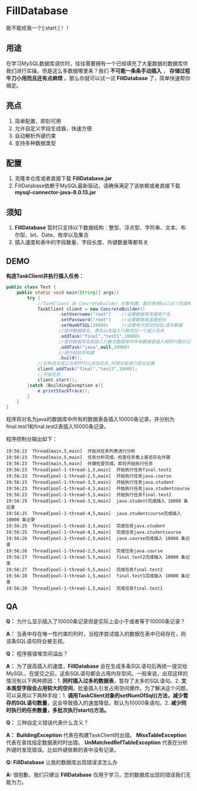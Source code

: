 # FillDatabase  

能不能给我一个[:start:]！！

## 用途
在学习MySQL数据库调优时，往往需要拥有一个已经填充了大量数据的数据库供我们进行实操。但是这么多数据哪里来？我们 **不可能一条条手动插入** ， **存储过程牛刀小用而且还有点麻烦** 。那么你就可以试一试 **FillDatabase** 了，简单快速帮你搞定。

## 亮点
1. 简单配置，即刻可用
2. 允许自定义字段生成器，快速方便
3. 自动解析外键约束
4. 支持多种数据类型

## 配置
1. 克隆本仓库或者直接下载 **FillDatabase.jar**
2. FillDatabase依赖于MySQL最新驱动，请确保满足了该依赖或者直接下载 **mysql-connector-java-8.0.13.jar**


## 须知
1. **FillDatabase** 暂时只支持以下数据结构：整型、浮点型、字符串、文本、布尔型、bit、Date、枚举以及集合
2. 插入速度和表中的字段数量、字段长度、外键数量等都有关

## DEMO

**构造TaskClient并执行插入任务：**
```java
public class Test {
    public static void main(String[] args){
        try {
            //TaskClient 由 ConcreteBuilder 对象构建，最后使用build()完成构造
            TaskClient client = new ConcreteBuilder()
                    .setUsername("root")    //设置数据库连接用户名
                    .setPassword("root")    //设置数据库连接密码
                    .setNumOfSQL(10000)     //设置单次提交的SQL语句数量
                    //提供数据库名、表名以及插入行数添加一个插入任务
                    .addTask("final","test1",10000)
                    //提供数据库名和插入行数为数据库中所有数据表插入相同行数的记录
                    .addTask("java",null,10000)
                    //进行校验并构建
                    .build();
            //在构造完成之后依然可以添加任务,同理也能进行部分设置
            client.addTask("final","test2",10000);
            //开始任务
            client.start();
        }catch (BuildingException e){
            e.printStackTrace();
        }
    }
}
```
程序将对名为java的数据库中所有的数据表各插入10000条记录，并分别为final.test1和final.test2表插入10000条记录。

程序控制台输出如下：
```19:56:22  Thread[main,5,main]  客户端构造成功
19:56:22  Thread[main,5,main]  开始对任务列表进行分析
19:56:23  Thread[main,5,main]  任务分析完成，检查任务表上是否存在外键
19:56:23  Thread[main,5,main]  外键检查完成，即将开始执行任务
19:56:23  Thread[pool-1-thread-1,5,main]  开始执行任务final.test1
19:56:23  Thread[pool-1-thread-2,5,main]  开始执行任务java.course
19:56:23  Thread[pool-1-thread-3,5,main]  开始执行任务java.student
19:56:23  Thread[pool-1-thread-4,5,main]  开始执行任务java.studentcourse
19:56:23  Thread[pool-1-thread-5,5,main]  开始执行任务final.test2
19:56:25  Thread[pool-1-thread-3,5,main]  java.student完成插入 10000 条记录
19:56:25  Thread[pool-1-thread-4,5,main]  java.studentcourse完成插入 10000 条记录
19:56:25  Thread[pool-1-thread-3,5,main]  完成任务java.student
19:56:25  Thread[pool-1-thread-4,5,main]  完成任务java.studentcourse
19:56:26  Thread[pool-1-thread-2,5,main]  java.course完成插入 10000 条记录
19:56:26  Thread[pool-1-thread-2,5,main]  完成任务java.course
19:56:27  Thread[pool-1-thread-5,5,main]  final.test2完成插入 10000 条记录
19:56:27  Thread[pool-1-thread-5,5,main]  完成任务final.test2
19:56:28  Thread[pool-1-thread-1,5,main]  final.test1完成插入 10000 条记录
19:56:28  Thread[pool-1-thread-1,5,main]  完成任务final.test1
```
## QA
**Q：** 为什么显示插入了10000条记录但是实际上会小于或者等于10000条记录？

**A：** 当表中存在唯一性约束的列时，当程序尝试插入的数据在表中已经存在，则该条SQL语句将会被无视。


**Q：** 程序报错堆空间溢出？

**A：** 为了提高插入的速度，**FillDatabase** 会在生成多条SQL语句后再统一提交给MySQL，在提交之前，这些SQL语句都会占用内存空间。一般来说，出现这样的情况有以下两种原因：1. **同时插入过多的数据表**，暂存了太多的SQL语句。2. **文本类型字段会占用较大的空间**，批量插入引发占用空间爆炸。为了解决这个问题，可以采用以下两种手段：1. **调用TaskClient对象的setNumOfSql()方法，减少暂存的SQL语句数量**，这会导致插入的速度降低，默认为10000条语句。2. **减少同时执行的任务数量，多批次执行start()方法。**

**Q：** 三种自定义错误代表什么含义？

**A：** **BuildingException** 代表在构建TaskClient时出错。  **MissTableException** 代表在查找指定数据表时时出错。  **UnMatchedRefTableException** 代表在分析外键时发现错误。比如外键依赖的表中没有记录。 

**Q:** **FillDatabase** 让我的数据库出现错误该怎么办

**A:** 很抱歉，我们只建议 **FillDatabase** 仅用于学习，您的数据库出现的错误我们无能为力。